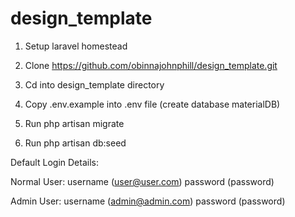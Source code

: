 # design_template

1. Setup laravel homestead

2. Clone https://github.com/obinnajohnphill/design_template.git

3. Cd into design_template directory

4. Copy .env.example into .env file (create database materialDB)

5. Run php artisan migrate

6. Run php artisan db:seed


Default Login Details:

Normal User: username (user@user.com) password (password)

Admin User: username (admin@admin.com) password (password)


